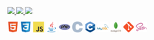 <img src="https://img.shields.io/badge/2021-F%C3%A1bio%20Marotti-red" /><a href="https://github.com/fabiomarotti" alt="GitHub">
  <img src="https://img.shields.io/badge/-GitHub-000?style=flat-square&logo=Github&logoColor=white" />
</a>
![](https://visitor-badge.glitch.me/badge?page_id=fabiomarotti.fabiomarotti)


[<img alt="C" width="5%" src="https://raw.githubusercontent.com/devicons/devicon/master/icons/html5/html5-original.svg" />](https://www.google.com/search?&q=html5)
[<img alt="C" width="5%" src="https://raw.githubusercontent.com/devicons/devicon/master/icons/css3/css3-original.svg" />](https://www.google.com/search?&q=css3)
[<img alt="Javascript" width="5%" src="https://raw.githubusercontent.com/devicons/devicon/master/icons/javascript/javascript-original.svg" />](https://www.google.com/search?&q=Javascript)
[<img alt="Java" width="5%" src="https://raw.githubusercontent.com/devicons/devicon/master/icons/java/java-original.svg" />](https://www.google.com/search?&q=Java)
[<img alt="Java" width="5%" src="https://raw.githubusercontent.com/devicons/devicon/master/icons/php/php-original.svg" />](https://www.google.com/search?&q=PHP)
[<img alt="C" width="5%" src="https://raw.githubusercontent.com/devicons/devicon/master/icons/c/c-original.svg" />](https://www.google.com/search?&q=C)
[<img alt="C++" width="5%" src="https://raw.githubusercontent.com/devicons/devicon/master/icons/cplusplus/cplusplus-original.svg" />](https://www.google.com/search?&q=C++)
[<img alt="MySQL" width="5%" src="https://raw.githubusercontent.com/devicons/devicon/master/icons/mysql/mysql-original-wordmark.svg" />](https://www.google.com/search?&q=MySQL)
[<img alt="MySQL" width="5%" src="https://raw.githubusercontent.com/devicons/devicon/master/icons/mongodb/mongodb-original-wordmark.svg" />](https://www.google.com/search?&q=MongoDB)
[<img alt="Git" width="5%" src="https://raw.githubusercontent.com/devicons/devicon/master/icons/git/git-original.svg" />](https://www.google.com/search?&q=Git)
[<img alt="Git" width="5%" src="https://raw.githubusercontent.com/devicons/devicon/master/icons/sass/sass-original.svg" />](https://www.google.com/search?&q=Sass)


<!---
fabiomarotti/fabiomarotti is a ✨ special ✨ repository because its `README.md` (this file) appears on your GitHub profile.
You can click the Preview link to take a look at your changes.
--->
